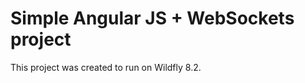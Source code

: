 Simple Angular JS + WebSockets project
======================================

This project was created to run on Wildfly 8.2.

